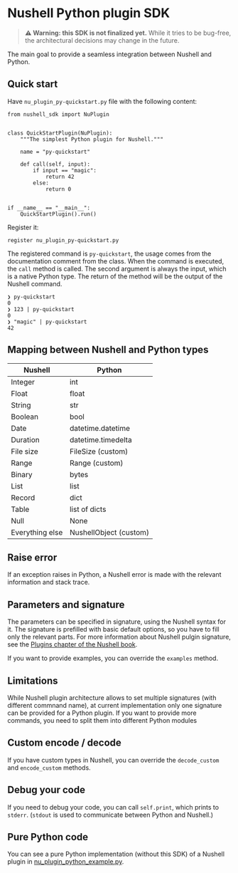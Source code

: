 # Nushell Python plugin SDK

> **⚠ Warning: this SDK is not finalized yet.** While it tries to be bug-free, the architectural decisions may change in the future.

The main goal to provide a seamless integration between Nushell and Python.

## Quick start

Have `nu_plugin_py-quickstart.py` file with the following content:

```
from nushell_sdk import NuPlugin


class QuickStartPlugin(NuPlugin):
    """The simplest Python plugin for Nushell."""

    name = "py-quickstart"

    def call(self, input):
        if input == "magic":
            return 42
        else:
            return 0


if __name__ == "__main__":
    QuickStartPlugin().run()
```

Register it:

```
register nu_plugin_py-quickstart.py
```

The registered command is `py-quickstart`, the usage comes from the documentation comment from the class. When the command is executed, the `call` method is called. The second argument is always the input, which is a native Python type. The return of the method will be the output of the Nushell command.

```
❯ py-quickstart
0
❯ 123 | py-quickstart
0
❯ "magic" | py-quickstart
42
```

## Mapping between Nushell and Python types

|Nushell        |Python                |
|---------------|----------------------|
|Integer        |int                   |
|Float          |float                 |
|String         |str                   |
|Boolean        |bool                  |
|Date           |datetime.datetime     |
|Duration       |datetime.timedelta    |
|File size      |FileSize (custom)     |
|Range          |Range (custom)        |
|Binary         |bytes                 |
|List           |list                  |
|Record         |dict                  |
|Table          |list of dicts         |
|Null           |None                  |
|Everything else|NushellObject (custom)|

## Raise error

If an exception raises in Python, a Nushell error is made with the relevant information and stack trace.

## Parameters and signature

The parameters can be specified in signature, using the Nushell syntax for it. The signature is prefilled with basic default options, so you have to fill only the relevant parts. For more information about Nushell pulgin signature, see the [Plugins chapter of the Nushell book](https://www.nushell.sh/book/plugins.html).

If you want to provide examples, you can override the `examples` method.


## Limitations

While Nushell plugin architecture allows to set multiple signatures (with different commnand name), at current implementation only one signature can be provided for a Python plugin. If you want to provide more commands, you need to split them into different Python modules

## Custom encode / decode

If you have custom types in Nushell, you can override the `decode_custom` and `encode_custom` methods.

## Debug your code

If you need to debug your code, you can call `self.print`, which prints to `stderr`. (`stdout` is used to communicate between Python and Nushell.)

## Pure Python code

You can see a pure Python implementation (without this SDK) of a Nushell plugin in [nu_plugin_python_example.py](nu_plugin_python_example.py).